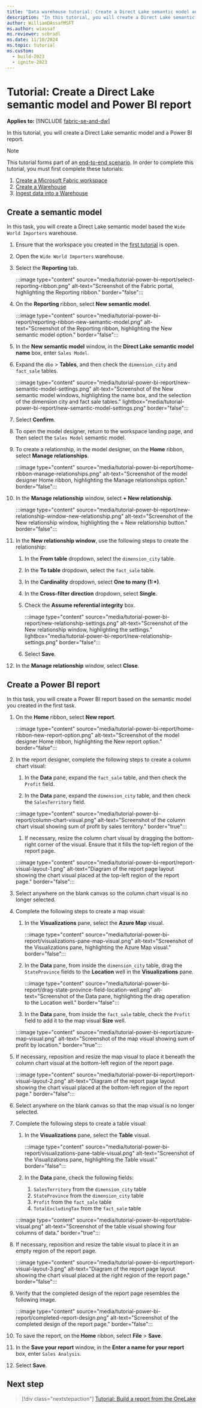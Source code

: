 ```yaml
---
title: "Data warehouse tutorial: Create a Direct Lake semantic model and Power BI report"
description: "In this tutorial, you will create a Direct Lake semantic model and a Power BI report."
author: WilliamDAssafMSFT
ms.author: wiassaf
ms.reviewer: scbradl
ms.date: 11/10/2024
ms.topic: tutorial
ms.custom:
  - build-2023
  - ignite-2023
---
```


# Tutorial: Create a Direct Lake semantic model and Power BI report

**Applies to:** [!INCLUDE [fabric-se-and-dw](includes/applies-to-version/fabric-se-and-dw.md)]

In this tutorial, you will create a Direct Lake semantic model and a Power BI report.

> [!NOTE]
> This tutorial forms part of an [end-to-end scenario](tutorial-introduction.md#data-warehouse-end-to-end-scenario). In order to complete this tutorial, you must first complete these tutorials:
>
> 1. [Create a Microsoft Fabric workspace](tutorial-create-workspace.md)
> 1. [Create a Warehouse](tutorial-create-warehouse.md)
> 1. [Ingest data into a Warehouse](tutorial-ingest-data.md)

## Create a semantic model

In this task, you will create a Direct Lake semantic model based the `Wide World Importers` warehouse.

1. Ensure that the workspace you created in the [first tutorial](tutorial-create-workspace.md) is open.

1. Open the `Wide World Importers` warehouse.

1. Select the **Reporting** tab.

   :::image type="content" source="media/tutorial-power-bi-report/select-reporting-ribbon.png" alt-text="Screenshot of the Fabric portal, highlighting the Reporting ribbon." border="false":::

1. On the **Reporting** ribbon, select **New semantic model**.

   :::image type="content" source="media/tutorial-power-bi-report/reporting-ribbon-new-semantic-model.png" alt-text="Screenshot of the Reporting ribbon, highlighting the New semantic model option." border="false":::

1. In the **New semantic model** window, in the **Direct Lake semantic model name** box, enter `Sales Model`.

1. Expand the `dbo` > **Tables**, and then check the `dimension_city` and `fact_sale` tables.

   :::image type="content" source="media/tutorial-power-bi-report/new-semantic-model-settings.png" alt-text="Screenshot of the New semantic model windows, highlighting the name box, and the selection of the dimension city and fact sale tables." lightbox="media/tutorial-power-bi-report/new-semantic-model-settings.png" border="false":::

1. Select **Confirm**.

1. To open the model designer, return to the workspace landing page, and then select the `Sales Model` semantic model.

1. To create a relationship, in the model designer, on the **Home** ribbon, select **Manage relationships**.

   :::image type="content" source="media/tutorial-power-bi-report/home-ribbon-manage-relationships.png" alt-text="Screenshot of the model designer Home ribbon, highlighting the Manage relationships option." border="false":::

1. In the **Manage relationship** window, select **+ New relationship**.

   :::image type="content" source="media/tutorial-power-bi-report/new-relationship-window-new-relationship.png" alt-text="Screenshot of the New relationship window, highlighting the + New relationship button." border="false":::

1. In the **New relationship window**, use the following steps to create the relationship:

    1. In the **From table** dropdown, select the `dimension_city` table.

    1. In the **To table** dropdown, select the `fact_sale` table.

    1. In the **Cardinality** dropdown, select **One to many (1:\*)**.

    1. In the **Cross-filter direction** dropdown, select **Single**.

    1. Check the **Assume referential integrity** box.

       :::image type="content" source="media/tutorial-power-bi-report/new-relationship-settings.png" alt-text="Screenshot of the New relationship window, highlighting the settings." lightbox="media/tutorial-power-bi-report/new-relationship-settings.png" border="false":::

    1. Select **Save**.

1. In the **Manage relationship** window, select **Close**.

## Create a Power BI report

In this task, you will create a Power BI report based on the semantic model you created in the first task.

1. On the **Home** ribbon, select **New report**.

   :::image type="content" source="media/tutorial-power-bi-report/home-ribbon-new-report-option.png" alt-text="Screenshot of the model designer Home ribbon, highlighting the New report option." border="false":::

1. In the report designer, complete the following steps to create a column chart visual:

   1. In the **Data** pane, expand the `fact_sale` table, and then check the `Profit` field.

   1. In the **Data** pane, expand the `dimension_city` table, and then check the `SalesTerritory` field.

   :::image type="content" source="media/tutorial-power-bi-report/column-chart-visual.png" alt-text="Screenshot of the column chart visual showing sum of profit by sales territory." border="true":::

   1. If necessary, resize the column chart visual by dragging the bottom-right corner of the visual. Ensure that it fills the top-left region of the report page.

   :::image type="content" source="media/tutorial-power-bi-report/report-visual-layout-1.png" alt-text="Diagram of the report page layout showing the chart visual placed at the top-left region of the report page." border="false":::

1. Select anywhere on the blank canvas so the column chart visual is no longer selected.

1. Complete the following steps to create a map visual:

   1. In the **Visualizations** pane, select the **Azure Map** visual.

      :::image type="content" source="media/tutorial-power-bi-report/visualizations-pane-map-visual.png" alt-text="Screenshot of the Visualizations pane, highlighting the Azure Map visual." border="false":::

   1. In the **Data** pane, from inside the `dimension_city` table, drag the `StateProvince` fields to the **Location** well in the **Visualizations** pane.

      :::image type="content" source="media/tutorial-power-bi-report/drag-state-province-field-location-well.png" alt-text="Screenshot of the Data pane, highlighting the drag operation to the Location well." border="false":::

   1. In the **Data** pane, from inside the `fact_sale` table, check the `Profit` field to add it to the map visual **Size** well.

   :::image type="content" source="media/tutorial-power-bi-report/azure-map-visual.png" alt-text="Screenshot of the map visual showing sum of profit by location." border="true":::

1. If necessary, reposition and resize the map visual to place it beneath the column chart visual at the bottom-left region of the report page.

   :::image type="content" source="media/tutorial-power-bi-report/report-visual-layout-2.png" alt-text="Diagram of the report page layout showing the chart visual placed at the bottom-left region of the report page." border="false":::

1. Select anywhere on the blank canvas so that the map visual is no longer selected.

1. Complete the following steps to create a table visual:

   1. In the **Visualizations** pane, select the **Table** visual.

      :::image type="content" source="media/tutorial-power-bi-report/visualizations-pane-table-visual.png" alt-text="Screenshot of the Visualizations pane, highlighting the Table visual." border="false":::

   1. In the **Data** pane, check the following fields:

       1. `SalesTerritory` from the `dimension_city` table
       1. `StateProvince` from the `dimension_city` table
       1. `Profit` from the `fact_sale` table
       1. `TotalExcludingTax` from the `fact_sale` table

   :::image type="content" source="media/tutorial-power-bi-report/table-visual.png" alt-text="Screenshot of the table visual showing four columns of data." border="true":::

1. If necessary, reposition and resize the table visual to place it in an empty region of the report page.

   :::image type="content" source="media/tutorial-power-bi-report/report-visual-layout-3.png" alt-text="Diagram of the report page layout showing the chart visual placed at the right region of the report page." border="false":::

1. Verify that the completed design of the report page resembles the following image.

   :::image type="content" source="media/tutorial-power-bi-report/completed-report-design.png" alt-text="Screenshot of the completed design of the report page." border="false":::

1. To save the report, on the **Home** ribbon, select **File** > **Save**.

1. In the **Save your report** window, in the **Enter a name for your report** box, enter `Sales Analysis`.

1. Select **Save**.

## Next step

> [!div class="nextstepaction"]
> [Tutorial: Build a report from the OneLake](tutorial-build-report-onelake-data-hub.md)

